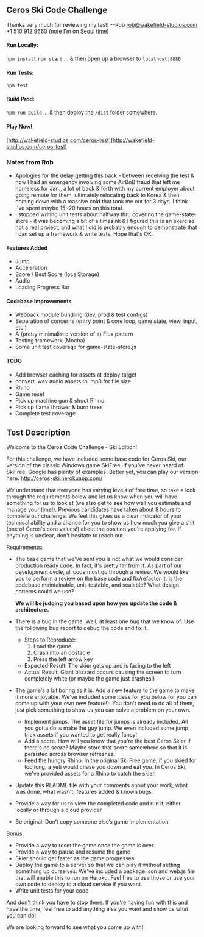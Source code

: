 ## Ceros Ski Code Challenge
Thanks very much for reviewing my test! --Rob
rob@wakefield-studios.com
+1 510 912 9660 (note I'm on Seoul time)

#### Run Locally:
`npm install`
`npm start`
... & then open up a browser to `localhost:8080`

#### Run Tests:
`npm test`

#### Build Prod:
`npm run build`
... & then deploy the `/dist` folder somewhere.

#### Play Now!
[http://wakefield-studios.com/ceros-test](http://wakefield-studios.com/ceros-test)

### Notes from Rob
* Apologies for the delay getting this back - between receiving the test & now I had an emergency involving some AirBnB fraud that left me homeless for Jan., a lot of back & forth with my current employer about going remote for them, ultimately relocating back to Korea & then coming down with a massive cold that took me out for 3 days. I think I've spent maybe 15~20 hours on this total.
* I stopped writing unit tests about halfway thru covering the game-state-store - it was becoming a bit of a timesink & I figured this is an exercise not a real project, and what I did is probably enough to demonstrate that I can set up a framework & write tests. Hope that's OK.

#### Features Added
  * Jump
  * Acceleration
  * Score / Best Score (localStorage)
  * Audio
  * Loading Progress Bar

#### Codebase Improvements
  * Webpack module bundling (dev, prod & test configs)
  * Separation of concerns (entry point & core loop, game state, view, input, etc.)
  * A (pretty minimalistic version of a) Flux pattern
  * Testing framework (Mocha)
  * Some unit test coverage for game-state-store.js

#### TODO
  * Add browser caching for assets at deploy target
  * convert .wav audio assets to .mp3 for file size
  * Rhino
  * Game reset
  * Pick up machine gun & shoot Rhino
  * Pick up flame thrower & burn trees
  * Complete test coverage

## Test Description
Welcome to the Ceros Code Challenge - Ski Edition!

For this challenge, we have included some base code for Ceros Ski, our version of the classic Windows game SkiFree. If
you've never heard of SkiFree, Google has plenty of examples. Better yet, you can play our version here: 
http://ceros-ski.herokuapp.com/  

We understand that everyone has varying levels of free time, so take a look through the requirements below and let us 
know when you will have something for us to look at (we also get to see how well you estimate and manage your time!). 
Previous candidates have taken about 8 hours to complete our challenge. We feel this gives us a clear indicator of your
technical ability and a chance for you to show us how much you give a shit (one of Ceros's core values!) about the position
you're applying for. If anything is unclear, don't hesitate to reach out.

Requirements:
* The base game that we've sent you is not what we would consider production ready code. In fact, it's pretty far from
  it. As part of our development cycle, all code must go through a review. We would like you to perform a review
  on the base code and fix/refactor it. Is the codebase maintainable, unit-testable, and scalable? What design patterns 
  could we use? 
  
  **We will be judging you based upon how you update the code & architecture.**
* There is a bug in the game. Well, at least one bug that we know of. Use the following bug report to debug the code
  and fix it.
  * Steps to Reproduce:
    1. Load the game
    1. Crash into an obstacle
    1. Press the left arrow key
  * Expected Result: The skier gets up and is facing to the left
  * Actual Result: Giant blizzard occurs causing the screen to turn completely white (or maybe the game just crashes!)
* The game's a bit boring as it is. Add a new feature to the game to make it more enjoyable. We've included some ideas for
  you below (or you can come up with your own new feature!). You don't need to do all of them, just pick something to show 
  us you can solve a problem on your own. 
  * Implement jumps. The asset file for jumps is already included. All you gotta do is make the guy jump. We even included
      some jump trick assets if you wanted to get really fancy!
  * Add a score. How will you know that you're the best Ceros Skier if there's no score? Maybe store that score
      somewhere so that it is persisted across browser refreshes.
  * Feed the hungry Rhino. In the original Ski Free game, if you skied for too long, a yeti would chase you
      down and eat you. In Ceros Ski, we've provided assets for a Rhino to catch the skier.
* Update this README file with your comments about your work; what was done, what wasn't, features added & known bugs.
* Provide a way for us to view the completed code and run it, either locally or through a cloud provider
* Be original. Don’t copy someone else’s game implementation!

Bonus:
* Provide a way to reset the game once the game is over
* Provide a way to pause and resume the game
* Skier should get faster as the game progresses
* Deploy the game to a server so that we can play it without setting something up ourselves. We've included a 
  package.json and web.js file that will enable this to run on Heroku. Feel free to use those or use your own code to 
  deploy to a cloud service if you want.
* Write unit tests for your code

And don't think you have to stop there. If you're having fun with this and have the time, feel free to add anything else
you want and show us what you can do! 

We are looking forward to see what you come up with!
